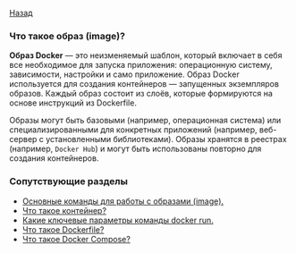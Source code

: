 [Назад](./questions.md)

### Что такое образ (image)?

**Образ Docker** — это неизменяемый шаблон, который включает в себя все необходимое для запуска приложения: 
операционную систему, зависимости, настройки и само приложение. Образ Docker используется для создания 
контейнеров — запущенных экземпляров образов. Каждый образ состоит из слоёв, которые формируются на основе 
инструкций из Dockerfile.

Образы могут быть базовыми (например, операционная система) или специализированными для конкретных приложений 
(например, веб-сервер с установленными библиотеками). Образы хранятся в реестрах (например, `Docker Hub`) и могут 
быть использованы повторно для создания контейнеров.

### Сопутствующие разделы
- [Основные команды для работы с образами (image).](./02.2.image-commands.md)
- [Что такое контейнер?](./03.1.container.md)
- [Какие ключевые параметры команды docker run.](./03.2.container-commands.md)
- [Что такое Dockerfile?](./04.1.dockerfile.md)
- [Что такое Docker Compose?](./04.2.docker-compose.md)
